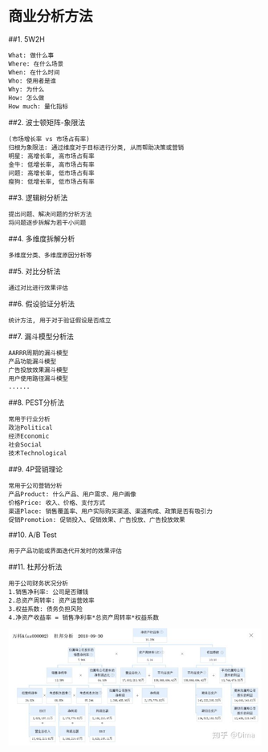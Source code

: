 # 商业分析方法

##1. 5W2H

	What: 做什么事
	Where: 在什么场景
	When: 在什么时间
	Who: 使用者是谁
	Why: 为什么
	How: 怎么做
	How much: 量化指标

##2. 波士顿矩阵-象限法
	
	(市场增长率 vs 市场占有率)
	归根为象限法: 通过维度对于目标进行分类, 从而帮助决策或营销
    明星: 高增长率, 高市场占有率
    金牛: 低增长率, 高市场占有率
    问题: 高增长率, 低市场占有率
    瘦狗: 低增长率, 低市场占有率

##3. 逻辑树分析法

	提出问题、解决问题的分析方法
	将问题逐步拆解为若干小问题

##4. 多维度拆解分析

	多维度分类、多维度原因分析等

##5. 对比分析法

	通过对比进行效果评估

##6. 假设验证分析法

	统计方法, 用于对于验证假设是否成立

##7. 漏斗模型分析法

	AARRR周期的漏斗模型
	产品功能漏斗模型
	广告投放效果漏斗模型
	用户使用路径漏斗模型
	......

##8. PEST分析法
	
	常用于行业分析
	政治Political
	经济Economic
	社会Social
	技术Technological

##9. 4P营销理论

	常用于公司营销分析
	产品Product: 什么产品、用户需求、用户画像
	价格Price: 收入、价格、支付方式
	渠道Place: 销售覆盖率、用户实际购买渠道、渠道构成、政策是否有吸引力
	促销Promotion: 促销投入、促销效果、广告投放、广告投放效果

##10. A/B Test

	用于产品功能或界面迭代开发时的效果评估

##11. 杜邦分析法

	用于公司财务状况分析
	1.销售净利率: 公司是否赚钱
	2.总资产周转率: 资产运营效率
	3.权益系数: 债务负担风险
	4.净资产收益率 = 销售净利率*总资产周转率*权益系数

![杜邦分析法](./杜邦分析法.jpg)